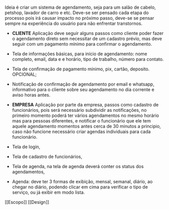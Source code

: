 Ideia é criar um sistema de agendamento, seja para um salão de cabelo, petshop, lavador de carro e etc. Deve-se ser pensado cada etapa do processo pois irá causar impacto no próximo passo, deve-se se pensar sempre na experiência do usuário para não enfrentar transtornos.

- **CLIENTE**
Aplicação deve seguir alguns passos como cliente poder fazer o agendamento direto sem necessitar de um cadastro prévio, mas deve seguir com um pagamento mínimo para confirmar o agendamento. 
- Tela de informações básicas, para início de agendamento: nome completo, email, data e e horário, tipo de trabalho, número para contato.
- Tela de confirmação de pagamento mínimo, pix, cartão, deposito. OPCIONAL;
- Notificação de confirmação de agendamento por email e whatsapp, informativo para o cliente sobre seu agendamento no dia corrente e aviso horas antes. 

- **EMPRESA**
Aplicação por parte da empresa, passos como cadastro de funcionários, pois será necessário subdividir as notificações, no primeiro momento poderá ter vários agendamentos no mesmo horário mas para pessoas diferentes, e notificar o funcionário que ele tem aquele agendamento momentos antes cerca de 30 minutos a principio, caso não funcione necessário criar agendas individuais para cada funcionário. 
- Tela de login,
- Tela de cadastro de funcionários,
- Tela de agenda, na tela de agenda deverá conter os status dos agendamentos,
- Agenda: deve ter 3 formas de exibição, mensal, semanal, diário, ao chegar no diário, podendo clicar em cima para verificar o tipo de serviço, ou já exibir em modo lista.


[[Escopo]]
[[Design]]
